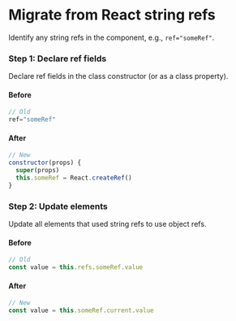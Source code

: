 # Migrate from React string refs

Identify any string refs in the component, e.g., `ref="someRef"`.

### Step 1: Declare ref fields

Declare ref fields in the class constructor (or as a class property).

#### Before
```javascript
// Old
ref="someRef"
```

#### After
```javascript
// New
constructor(props) {
  super(props)
  this.someRef = React.createRef()
}
```

### Step 2: Update elements
Update all elements that used string refs to use object refs.

#### Before
```javascript
// Old
const value = this.refs.someRef.value
```

#### After
```javascript
// New
const value = this.someRef.current.value
```
